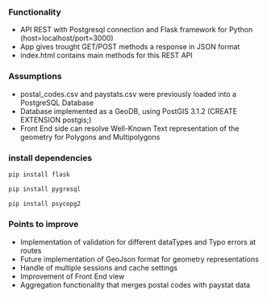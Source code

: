 ### Functionality
- API REST with Postgresql connection and Flask framework for Python (host=localhost/port=3000)
- App gives trought GET/POST methods a response in JSON format 
- index.html contains main methods for this REST API 


### Assumptions
- postal_codes.csv and paystats.csv were previously loaded into a PostgreSQL Database 
- Database implemented as a GeoDB, using PostGIS 3.1.2 (CREATE EXTENSION postgis;)
- Front End side can resolve Well-Known Text representation of the geometry for Polygons and Multipolygons

### install dependencies

```sh
pip install flask

pip install pygresql

pip install psycopg2
```

### Points to improve
- Implementation of validation for different dataTypes and Typo errors at routes
- Future implementation of GeoJson format for geometry representations
- Handle of multiple sessions and cache settings
- Improvement of Front End view
- Aggregation functionality that merges postal codes with paystat data 
